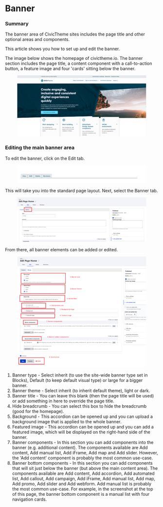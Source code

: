 # Banner

### Summary

The banner area of CivicTheme sites includes the page title and other optional areas and components.&#x20;

This article shows you how to set up and edit the banner.&#x20;

The image below shows the homepage of civictheme.io. The banner section includes the page title, a content component with a call-to-action button, a feature image and four 'cards' sitting below the banner.&#x20;

<figure><img src="../../.gitbook/assets/image (88).png" alt=""><figcaption></figcaption></figure>



### Editing the main banner area

To edit the banner, click on the Edit tab.

<figure><img src="../../.gitbook/assets/image (72).png" alt=""><figcaption></figcaption></figure>

This will take you into the standard page layout. Next, select the Banner tab.

<figure><img src="../../.gitbook/assets/image (3).png" alt=""><figcaption></figcaption></figure>

From there, all banner elements can be added or edited.

<figure><img src="../../.gitbook/assets/image (70).png" alt=""><figcaption></figcaption></figure>

1. Banner type - Select inherit (to use the site-wide banner type set in Blocks), Default (to keep default visual type) or large for a bigger banner.&#x20;
2. Banner theme - Select inherit (to inherit default theme), light or dark.
3. Banner title - You can leave this blank (then the page title will be used) or add something in here to override the page title.
4. Hide breadcrumb - You can select this box to hide the breadcrumb (good for the homepage).
5. Background - This accordion can be opened up and you can upload a background image that is applied to the whole banner.
6. Featured image - This accordion can be opened up and you can add a featured image, which will be displayed on the right-hand side of the banner.
7. Banner components - In this section you can add components into the banner (e.g. additional content). The components available are Add content, Add manual list, Add iFrame, Add map and Add slider. However, the 'Add content' component is probably the most common use-case.&#x20;
8. Banner bottom components - In this section you can add components that will sit just below the banner (but above the main content area). The components available are Add content, Add accordion, Add automated list, Add callout, Add campaign, Add iFrame, Add manual list, Add map, Add promo, Add slider and Add webform. Add manual list is probably the most common use-case. For example, in the screenshot at the top of this page, the banner bottom component is a manual list with four navigation cards. &#x20;
